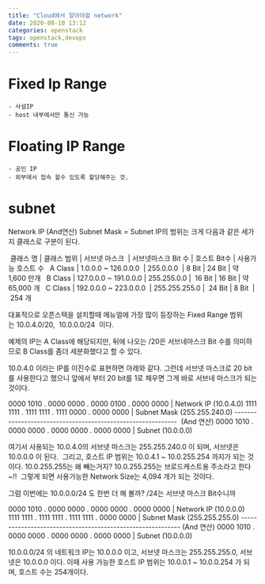 ```yaml
---
title: "Cloud에서 알아야할 network"
date: 2020-08-10 13:12
categories: openstack
tags: openstack,devops
comments: true
---
```


# Fixed Ip Range
    - 사설IP
    - host 내부에서만 통신 가능

# Floating IP Range
    - 공인 IP
    - 외부에서 접속 할수 있도록 할당해주는 것.

# subnet
Network IP (And연산) Subnet Mask = Subnet
IP의 범위는 크게 다음과 같은 세가지 클래스로 구분이 된다.

 클래스 명 | 클래스 범위 | 서브넷 마스크  | 서브넷마스크 Bit 수 | 호스트 Bit수 | 사용가능 호스트 수 
 A Class  | 1.0.0.0 ~ 126.0.0.0  | 255.0.0.0  | 8 Bit | 24 Bit | 약 1,600 만개 
 B Class  | 127.0.0.0 ~ 191.0.0.0 | 255.255.0.0 |  16 Bit | 16 Bit | 약 65,000 개 
 C Class  | 192.0.0.0 ~ 223.0.0.0  | 255.255.255.0 |  24 Bit | 8 Bit  |  254 개


대표적으로 오픈스택을 설치할때 메뉴얼에 가장 많이 등장하는 Fixed Range 범위는 10.0.4.0/20,  10.0.0.0/24  이다. 

예제의 IP는 A Class에 해당되지만, 뒤에 나오는 /20은 서브네마스크 Bit 수를 의미하므로 B Class를 좀더 세분화했다고 할 수 있다. 

10.0.4.0 이라는 IP를 이진수로 표현하면 아래와 같다. 
그런데 서브넷 마스크로 20 bit를 사용한다고 했으니 앞에서 부터 20 bit를 1로 채우면 그게 바로 서브네 마스크가 되는 것이다.

0000 1010 . 0000 0000 . 0000 0100 . 0000 0000 | Network IP (10.0.4.0)
1111 1111 . 1111 1111 . 1111 0000 . 0000 0000 | Subnet Mask (255.255.240.0)
------------------------------------------------------------  (And 연산)
0000 1010 . 0000 0000 . 0000 0000 . 0000 0000 | Subnet (10.0.0.0)

여기서 사용되는 10.0.4.0의 서브넷 마스크는 255.255.240.0 이 되며, 서브넷은 10.0.0.0 이 된다. 
그리고, 호스트 IP 범위는 10.0.4.1 ~ 10.0.255.254 까지가 되는 것이다. 
10.0.255.255는 왜 빼는거지? 10.0.255.255는 브로드캐스트용 주소라고 한다~!! 
그렇게 되면 사용가능한 Network Size는 4,094 개가 되는 것이다.

그럼 이번에는 10.0.0.0/24 도 한번 더 해 볼까? /24는 서브넷 마스크 Bit수니까

0000 1010 . 0000 0000 . 0000 0000 . 0000 0000 | Network IP (10.0.0.0)
1111 1111 . 1111 1111 . 1111 1111 . 0000 0000 | Subnet Mask (255.255.255.0)
----------------------------------------------------------- (And 연산)
0000 1010 . 0000 0000 . 0000 0000 . 0000 0000 | Subnet (10.0.0.0)

10.0.0.0/24 의 네트워크 IP는 10.0.0.0 이고, 서브넷 마스크는 255.255.255.0, 서브넷은 10.0.0.0 이다.
이때 사용 가능한 호스트 IP 범위는 10.0.0.1 ~ 10.0.0.254 가 되며, 호스트 수는 254개이다.